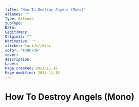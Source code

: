 ```yaml
---
title: "How To Destroy Angels (Mono)"
aliases: ""
Type: Release  
SubType: 
Date: 
Legitimacy: 
Original: ""
Derivative: ""
sticker: lucide//disc
color: "#3867d6"
cover: 
description: 
Label: 
Page created: 2023-11-18
Page modified: 2023-11-18
---
```


# How To Destroy Angels (Mono)
